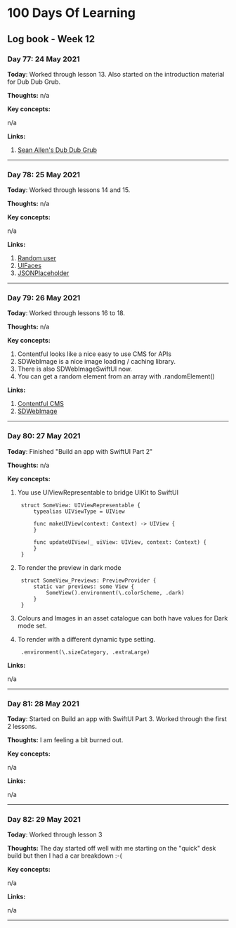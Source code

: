 # 100 Days Of Learning

## Log book - Week 12

### Day 77: 24 May 2021

**Today**: Worked through lesson 13. Also started on the introduction material for Dub Dub Grub. 

**Thoughts:** n/a

**Key concepts:**

n/a

**Links:**

1. [Sean Allen's Dub Dub Grub](https://seanallen.teachable.com/p/dub-dub-grub-swiftui-mapkit-cloudkit)

---

### Day 78: 25 May 2021

**Today**: Worked through lessons 14 and 15.

**Thoughts:** n/a

**Key concepts:**

n/a

**Links:**

1. [Random user](https://randomuser.me/)
2. [UIFaces](https://uifaces.co/)
3. [JSONPlaceholder](https://jsonplaceholder.typicode.com/)

---

### Day 79: 26 May 2021

**Today**: Worked through lessons 16 to 18.

**Thoughts:** n/a

**Key concepts:**

1. Contentful looks like a nice easy to use CMS for APIs
2. SDWebImage is a nice image loading / caching library.
3. There is also SDWebImageSwiftUI now.
4. You can get a random element from an array with .randomElement()

**Links:**

1. [Contentful CMS](https://www.contentful.com/)
2. [SDWebImage](https://github.com/SDWebImage/SDWebImage.git)

---

### Day 80: 27 May 2021

**Today**: Finished "Build an app with SwiftUI Part 2"

**Thoughts:** n/a

**Key concepts:**

1. You use UIViewRepresentable to bridge UIKit to SwiftUI

		struct SomeView: UIViewRepresentable {
		    typealias UIViewType = UIView
		    
		    func makeUIView(context: Context) -> UIView {
		    }
		    
		    func updateUIView(_ uiView: UIView, context: Context) {
		    }
		}


2. To render the preview in dark mode

		struct SomeView_Previews: PreviewProvider {
		    static var previews: some View {
		        SomeView().environment(\.colorScheme, .dark)
		    }
		}

3. Colours and Images in an asset catalogue can both have values for Dark mode set.

4. To render with a different dynamic type setting.

		.environment(\.sizeCategory, .extraLarge)

**Links:**

n/a

---

### Day 81: 28 May 2021

**Today**: Started on Build an app with SwiftUI Part 3. Worked through the first 2 lessons.

**Thoughts:** I am feeling a bit burned out.

**Key concepts:**

n/a

**Links:**

n/a

---

### Day 82: 29 May 2021

**Today**: Worked through lesson 3

**Thoughts:** The day started off well with me starting on the "quick" desk build but then I had a car breakdown :-(

**Key concepts:**

n/a

**Links:**

n/a

---

